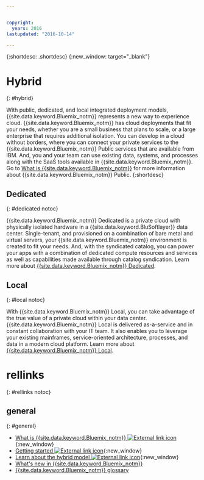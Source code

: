 ```yaml
---


copyright:
  years: 2016
lastupdated: "2016-10-14"

---
```


{:shortdesc: .shortdesc}
{:new_window: target="_blank"}

# Hybrid
{: #hybrid}


With public, dedicated, and local integrated deployment models, {{site.data.keyword.Bluemix_notm}} represents a new way to experience cloud. {{site.data.keyword.Bluemix_notm}} has cloud deployments that fit your needs, whether you are a small business that plans to scale, or a large enterprise that requires additional isolation. You can develop in a cloud without borders, where you can connect your private services to the {{site.data.keyword.Bluemix_notm}} Public services that are available from IBM. And, you and your team can use existing data, systems, and processes along with the SaaS tools available in {{site.data.keyword.Bluemix_notm}}. Go to [What is {{site.data.keyword.Bluemix_notm}}](/docs/overview/whatisbluemix.html) for more information about {{site.data.keyword.Bluemix_notm}} Public.
{:shortdesc}

## Dedicated
{: #dedicated notoc}

{{site.data.keyword.Bluemix_notm}} Dedicated is a private cloud with physically isolated hardware in a {{site.data.keyword.BluSoftlayer}} data center. Single-tenant, and provisioned on a combination of bare metal and virtual servers, your {{site.data.keyword.Bluemix_notm}} environment is created to fit your needs. And, with the syndicated catalog, you can power your apps with a combination of dedicated compute resources and services as well as capabilities made available through catalog syndication. Learn more about [{{site.data.keyword.Bluemix_notm}} Dedicated](/docs/dedicated/index.html).

## Local
{: #local notoc}

With {{site.data.keyword.Bluemix_notm}} Local, you can take advantage of the true value of a private cloud within your data center.  {{site.data.keyword.Bluemix_notm}} Local is delivered as-a-service and in constant collaboration with your IT team. It also enables you to leverage your existing mainframes, service-oriented architecture, processes, and data in a modern cloud platform. Learn more about [{{site.data.keyword.Bluemix_notm}} Local](/docs/local/index.html).

# rellinks
{: #rellinks notoc}
## general
{: #general}
* [What is {{site.data.keyword.Bluemix_notm}} ![External link icon](../icons/launch-glyph.svg "External link icon")](http://www.ibm.com/cloud-computing/bluemix/what-is-bluemix/){:new_window}
* [Getting started ![External link icon](../icons/launch-glyph.svg "External link icon")](http://www.ibm.com/cloud-computing/bluemix/getting-started/){:new_window}
* [Learn about the hybrid model ![External link icon](../icons/launch-glyph.svg "External link icon")](http://www.ibm.com/cloud-computing/bluemix/hybrid/){:new_window}
* [What's new in {{site.data.keyword.Bluemix_notm}}](/docs/whatsnew/index.html)
* [{{site.data.keyword.Bluemix_notm}} glossary](/docs/overview/glossary/index.html)
